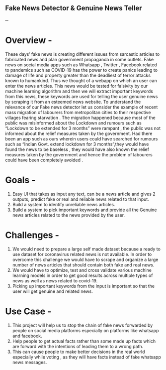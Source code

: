 ## Fake News Detector & Genuine News Teller
─
# Overview -
These days’ fake news is creating different issues from sarcastic articles to fabricated news and plan government propaganda in some outlets. Fake news on social media apps such as Whatsapp , Twitter , Facebook related to pandemics such as COVID-19 has the power to create panics leading to damage of life and property greater than the deadliest of terror attacks known to humankind.
Thus we thought of a webapp on which an user can enter the news articles. This news would be tested for falsivity by our machine learning algorithm and then we will extract important keywords from this news, these keywords are used for telling the user genuine news by scraping it from an esteemed news website.
To understand the relevance of our Fake news detector let us consider the example of recent mass migration of labourers from metropolitan cities to their respective villages fearing starvation . The migration happened because most of the public was misinformed about the Lockdown and rumours such as “Lockdown to be extended for 3 months” were rampant , the public was not informed about the relief measures taken by the government. Had there been an app such as ours wherein users could have searched for rumours such as “Indian Govt. extend lockdown for 3 months”,they would have found the news to be baseless , they would have also known the relief measures taken by the government and hence the problem of labourers could have been completely avoided . 

# Goals -  
  1) Easy UI that takes as input any text, can be a news article and gives 2 outputs, predict fake or real and reliable news related to that input.
  2) Build a system to identify unreliable news articles. 
  3) Build a system to pick important keywords and provide all the Genuine news articles related to the news provided by the user.

# Challenges - 
  1) We would need to prepare a large self made dataset because a ready to use  dataset for coronavirus related news is not available. In order to overcome this challenge we would have to scrape and organize a large number of news articles that should contain both fake and real news.
  2) We would have to optimize, test and cross validate various machine learning models in order to get good results across multiple types of news as well as news related to covid-19.
  3) Picking up important keywords from the input is important so that the user will get genuine and related news.

# Use Case - 
  1) This project will help us to stop the chain of fake news forwarded by people on social media platforms especially on platforms like whatsapp and facebook.
  2) Help people to get actual facts rather than some made up facts which are forward with the intentions of leading them to a wrong path. 
  3) This can cause people to make better decisions in the real world especially while voting , as they will have facts instead of fake whatsapp news messages.

